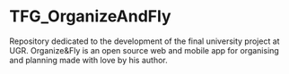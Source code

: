 # TFG_OrganizeAndFly
Repository dedicated to the development of the final university project at UGR. Organize&amp;Fly is an open source web and mobile app for organising and planning made with love by his author.
